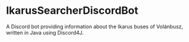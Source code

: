 # IkarusSearcherDiscordBot
A Discord bot providing information about the Ikarus buses of Volánbusz, written in Java using Discord4J. 
